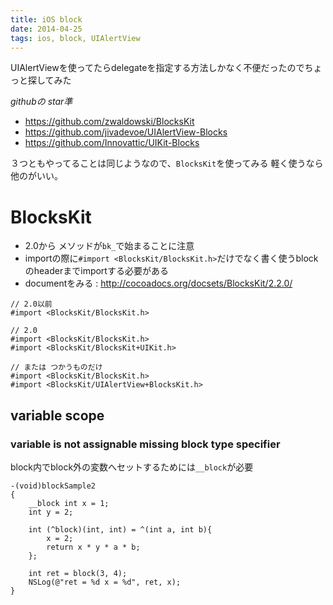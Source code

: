 ```yaml
---
title: iOS block
date: 2014-04-25
tags: ios, block, UIAlertView
---
```



UIAlertViewを使ってたらdelegateを指定する方法しかなく不便だったのでちょっと探してみた

*githubの star準*

* <https://github.com/zwaldowski/BlocksKit>
* <https://github.com/jivadevoe/UIAlertView-Blocks>
* <https://github.com/Innovattic/UIKit-Blocks>

３つともやってることは同じようなので、`BlocksKit`を使ってみる
軽く使うなら他のがいい。


# BlocksKit

* 2.0から メソッドが`bk_`で始まることに注意
* importの際に`#import <BlocksKit/BlocksKit.h>`だけでなく書く使うblockのheaderまでimportする必要がある
* documentをみる : <http://cocoadocs.org/docsets/BlocksKit/2.2.0/>

```
// 2.0以前
#import <BlocksKit/BlocksKit.h>

// 2.0
#import <BlocksKit/BlocksKit.h>
#import <BlocksKit/BlocksKit+UIKit.h>

// または つかうものだけ
#import <BlocksKit/BlocksKit.h>
#import <BlocksKit/UIAlertView+BlocksKit.h>
```

## variable scope

### variable is not assignable missing block type specifier

block内でblock外の変数へセットするためには`__block`が必要

```
-(void)blockSample2
{
    __block int x = 1;
    int y = 2;

    int (^block)(int, int) = ^(int a, int b){
        x = 2;
        return x * y * a * b;
    };

    int ret = block(3, 4);
    NSLog(@"ret = %d x = %d", ret, x);
}
```